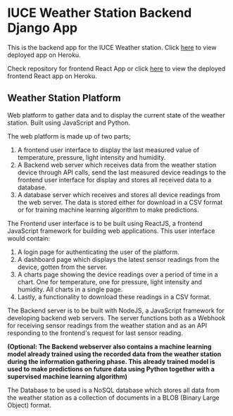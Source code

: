 # IUCE Weather Station Backend Django App

This is the backend app for the IUCE Weather station.
Click [here](https://iuce-weather.herokuapp.com/sensor/) to view deployed app on Heroku.

Check repository for frontend React App or click [here](https://iuce.herokuapp.com/)
to view the deployed frontend React app on Heroku.

## Weather Station Platform

Web platform to gather data and to display the current state of the weather station. Built using JavaScript and Python.

The web platform is made up of two parts;

1. A frontend user interface to display the last measured value of temperature, pressure, light intensity and humidity.
2. A Backend web server which receives data from the weather station device through API calls, send the last measured device readings to the frontend user interface for display and stores all received data to a database.
3. A database server which receives and stores all device readings from the web server. The data is stored either for download in a CSV format or for training machine learning algorithm to make predictions.

The Frontend user interface is to be built using ReactJS, a frontend JavaScript framework for building web applications. This user interface would contain:

1. A login page for authenticating the user of the platform.
2. A dashboard page which displays the latest sensor readings from the device, gotten from the server.
3. A charts page showing the device readings over a period of time in a chart. One for temperature, one for pressure, light intensity and humidity. All charts in a single page.
4. Lastly, a functionality to download these readings in a CSV format.

The Backend server is to be built with NodeJS, a JavaScript framework for developing backend web servers. The server functions both as a Webhook for receiving sensor readings from the weather station and as an API responding to the frontend&#39;s request for last sensor reading.

**(Optional: The Backend webserver also contains a machine learning model already trained using the recorded data from the weather station during the information gathering phase. This already trained model is used to make predictions on future data using Python together with a supervised machine learning algorithm)**

The Database to be used is a NoSQL database which stores all data from the weather station as a collection of documents in a BLOB (Binary Large Object) format.
